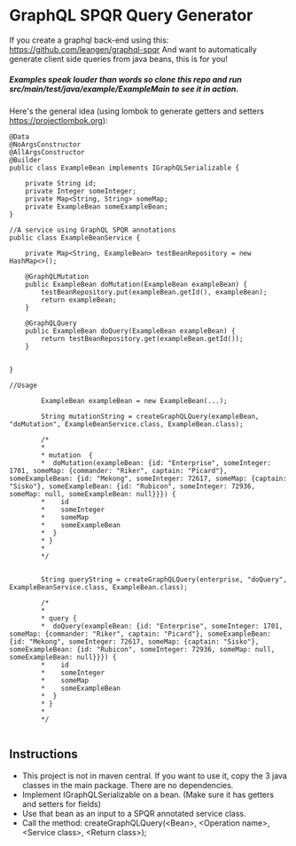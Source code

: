 # GraphQL SPQR Query Generator

If you create a graphql back-end using this:
https://github.com/leangen/graphql-spqr And want to automatically generate client side queries from java beans, this is for you!

##### Examples speak louder than words so clone this repo and run src/main/test/java/example/ExampleMain to see it in action.

Here's the general idea (using lombok to generate getters and setters https://projectlombok.org):
```
@Data
@NoArgsConstructor
@AllArgsConstructor
@Builder
public class ExampleBean implements IGraphQLSerializable {

    private String id;
    private Integer someInteger;
    private Map<String, String> someMap;
    private ExampleBean someExampleBean;
}

```

```
//A service using GraphQL SPQR annotations
public class ExampleBeanService {

    private Map<String, ExampleBean> testBeanRepository = new HashMap<>();

    @GraphQLMutation
    public ExampleBean doMutation(ExampleBean exampleBean) {
        testBeanRepository.put(exampleBean.getId(), exampleBean);
        return exampleBean;
    }

    @GraphQLQuery
    public ExampleBean doQuery(ExampleBean exampleBean) {
        return testBeanRepository.get(exampleBean.getId());
    }


}
```

```
//Usage

        ExampleBean exampleBean = new ExampleBean(...);

        String mutationString = createGraphQLQuery(exampleBean, "doMutation", ExampleBeanService.class, ExampleBean.class);
        
        /*
        *
        * mutation  {
        *  doMutation(exampleBean: {id: "Enterprise", someInteger: 1701, someMap: {commander: "Riker", captain: "Picard"}, someExampleBean: {id: "Mekong", someInteger: 72617, someMap: {captain: "Sisko"}, someExampleBean: {id: "Rubicon", someInteger: 72936, someMap: null, someExampleBean: null}}}) {
        *    id
        *    someInteger
        *    someMap
        *    someExampleBean
        *  }
        * }
        *
        */
        
        
        String queryString = createGraphQLQuery(enterprise, "doQuery", ExampleBeanService.class, ExampleBean.class);

        /*
        *
        * query {
        *  doQuery(exampleBean: {id: "Enterprise", someInteger: 1701, someMap: {commander: "Riker", captain: "Picard"}, someExampleBean: {id: "Mekong", someInteger: 72617, someMap: {captain: "Sisko"}, someExampleBean: {id: "Rubicon", someInteger: 72936, someMap: null, someExampleBean: null}}}) {
        *    id
        *    someInteger
        *    someMap
        *    someExampleBean
        *  }
        * }
        *
        */


```




## Instructions
- This project is not in maven central. If you want to use it, copy the 3 java classes in the main package. There are no dependencies.
- Implement IGraphQLSerializable on a bean. (Make sure it has getters and setters for fields)
- Use that bean as an input to a SPQR annotated service class.
- Call the method: createGraphQLQuery(\<Bean\>, \<Operation name\>, \<Service class\>, \<Return class\>);

